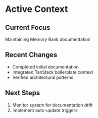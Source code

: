 # Active Context

## Current Focus
Maintaining Memory Bank documentation

## Recent Changes
- Completed initial documentation
- Integrated TanStack boilerplate context
- Verified architectural patterns

## Next Steps
1. Monitor system for documentation drift
2. Implement auto-update triggers